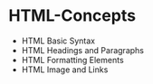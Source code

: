 # HTML-Concepts

- HTML Basic Syntax
- HTML Headings and Paragraphs
- HTML Formatting Elements
- HTML Image and Links
